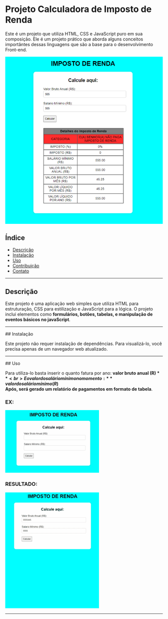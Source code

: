 # Projeto Calculadora de Imposto de Renda

Este é um projeto que utiliza HTML, CSS e JavaScript puro em sua composição. 
Ele é um projeto prático que aborda alguns conceitos importântes dessas linguagens
que são a base para o desenvolvimento Front-end.

![Imagem da Aplicação Gerando um Relatório](assets/imagemProjetoImpostoDeRenda.png)

## Índice

- [Descrição](#descrição)
- [Instalação](#instalação)
- [Uso](#uso)
- [Contribuição](#contribuição)
- [Contato](#contato)

**<hr>**
## Descrição

Este projeto é uma aplicação web simples que utiliza HTML para estruturação, CSS para estilização e JavaScript para a lógica. O projeto inclui elementos como **formulários, botões, tabelas, e manipulação de eventos básicos no javaScript**.

<hr>
## Instalação

Este projeto não requer instalação de dependências. Para visualizá-lo, você precisa apenas de um navegador web atualizado.

<hr>
## Uso

Para utiliza-lo basta inserir o quanto fatura por ano: **valor bruto anual (R$)** <br>
E o valor do salário mínimo no momento: **valor do salário mínimo (R$)** <br>
**Após, será gerado um relatório de pagamentos em formato de tabela**.

### EX:

![Gif de Inserção de valores](assets/CPT2407290107-300x200.gif)

### RESULTADO:
![Reultado do projeto](assets/CPT2407290127-300x370.gif)

<hr>


